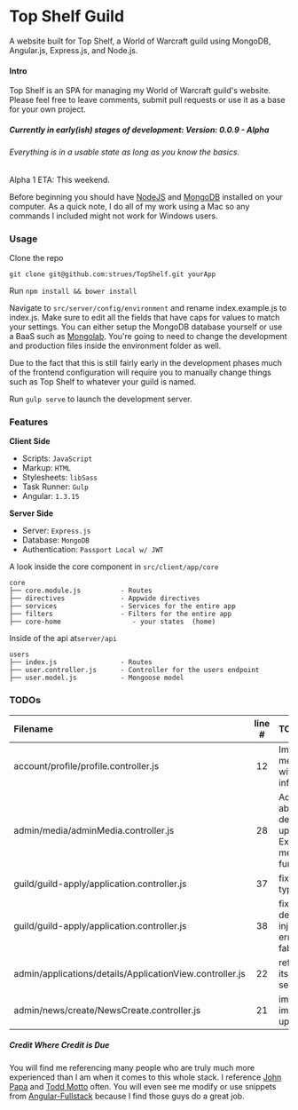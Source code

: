Top Shelf Guild
===========


A website built for Top Shelf, a World of Warcraft guild using MongoDB, Angular.js, Express.js, and Node.js.

#### Intro  
Top Shelf is an SPA for managing my World of Warcraft guild's website. Please feel free to leave comments, submit pull requests or use it as a base for your own project.  

##### Currently in early(ish) stages of development: Version: 0.0.9 - Alpha

###### Everything is in a usable state as long as you know the basics.

Alpha 1 ETA: This weekend.

Before beginning you should have [NodeJS](http://www.nodejs.com) and [MongoDB](http://www.mongodb.org/downloads) installed on your computer. As a quick note, I do all of my work using a Mac so any commands I included might not work for Windows users.  



### Usage

Clone the repo

`git clone git@github.com:strues/TopShelf.git yourApp`


Run `npm install && bower install`

Navigate to `src/server/config/environment` and rename index.example.js to index.js. Make sure to edit all the fields that have
caps for values to match your settings. You can either setup the MongoDB database yourself or use a BaaS such as [Mongolab](http://www.mongolab.com). You're going to need to change the development and production files inside the environment folder as well.  

Due to the fact that this is still fairly early in the development phases much of the frontend configuration will require you
to manually change things such as Top Shelf to whatever your guild is named.

Run `gulp serve` to launch the development server.

### Features

**Client Side**

* Scripts: `JavaScript`
* Markup:  `HTML`
* Stylesheets: `libSass`
* Task Runner: `Gulp`
* Angular: `1.3.15`


**Server Side**

* Server: `Express.js`
* Database: `MongoDB`
* Authentication: `Passport Local w/ JWT`

A look inside the core component in `src/client/app/core`


    core
    ├── core.module.js          - Routes
    ├── directives              - Appwide directives
    ├── services                - Services for the entire app
    ├── filters                 - Filters for the entire app
    ├── core-home                  - your states  (home)

Inside of the api at`server/api`

    users
    ├── index.js                - Routes
    ├── user.controller.js      - Controller for the users endpoint
    ├── user.model.js           - Mongoose model


### TODOs
| Filename | line # | TODO
|:------|:------:|:------
| account/profile/profile.controller.js | 12 | Implement a members list with this information
| admin/media/adminMedia.controller.js | 28 | Add the ability to delete uploads. Expanded media functionality.
| guild/guild-apply/application.controller.js | 37 | fix typeahead
| guild/guild-apply/application.controller.js | 38 | fix dependency injection errors from fabform
| admin/applications/details/ApplicationView.controller.js | 22 | refactor into its own service
| admin/news/create/NewsCreate.controller.js | 21 | implement image upload

##### Credit Where Credit is Due
You will find me referencing many people who are truly much more experienced than I am when it comes to this whole stack. I reference [John Papa](http://twitter.com/john_papa) and [Todd Motto](http://twitter.com/toddmotto) often. You will even see me modify or use snippets from [Angular-Fullstack](https://github.com/DaftMonk/generator-angular-fullstack) because I find those guys do a great job.  
